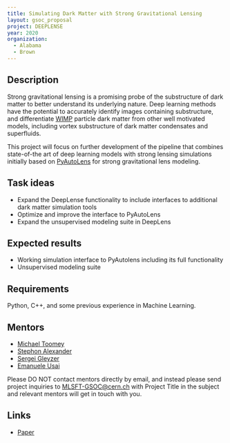 ```yaml
---
title: Simulating Dark Matter with Strong Gravitational Lensing
layout: gsoc_proposal
project: DEEPLENSE
year: 2020
organization:
  - Alabama
  - Brown
---
```


## Description

Strong gravitational lensing is a promising probe of the substructure of dark matter to better understand its underlying nature. Deep learning methods have the potential to accurately identify images containing substructure, and differentiate [WIMP](https://en.wikipedia.org/wiki/Weakly_interacting_massive_particles) particle dark matter from other well motivated models, including vortex substructure of dark matter condensates and superfluids.

This project will focus on further development of the pipeline that combines state-of-the art of deep learning models with strong lensing simulations initially based on [PyAutoLens](https://github.com/Jammy2211/PyAutoLens) for strong gravitational lens modeling.


## Task ideas
 * Expand the DeepLense functionality to include interfaces to additional dark matter simulation tools
 * Optimize and improve the interface to PyAutoLens
 * Expand the unsupervised modeling suite in DeepLens 

## Expected results
 * Working simulation interface to PyAutolens including its full functionality 
 * Unsupervised modeling suite 

## Requirements
Python, C++, and some previous experience in Machine Learning. 

## Mentors
  * [Michael Toomey](mailto:michael_toomey@brown.edu)
  * [Stephon Alexander](mailto:stephon_alexander@brown.edu)
  * [Sergei Gleyzer](mailto:Sergei.Gleyzer@cern.ch)
  * [Emanuele Usai](mailto:emanuele.usai@cern.ch) 

Please DO NOT contact mentors directly by email, and instead please send project inquiries to MLSFT-GSOC@cern.ch with Project Title in the subject and relevant mentors will get in touch with you. 

## Links
  * [Paper ](https://arxiv.org/abs/1909.07346)
  

